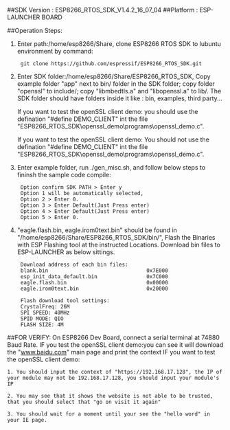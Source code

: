 ##SDK Version : ESP8266_RTOS_SDK_V1.4.2_16_07_04
##Platform : ESP-LAUNCHER BOARD

##Operation Steps:

1. Enter path:/home/esp8266/Share, clone ESP8266 RTOS SDK to lubuntu environment by command: 
       
		git clone https://github.com/espressif/ESP8266_RTOS_SDK.git 
	   
2. Enter SDK folder:/home/esp8266/Share/ESP8266_RTOS_SDK, Copy example folder "app" next to bin/ folder in the SDK folder; copy folder "openssl" to include/; copy "libmbedtls.a" and "libopenssl.a" to lib/. The SDK folder should have folders inside it like : bin, examples, third party... 

	If you want to test the openSSL client demo: you should use the defination "#define DEMO_CLIENT" int the file "ESP8266_RTOS_SDK\openssl_demo\programs\openssl_demo.c". 

	If you want to test the openSSL client demo: You should not use the defination "#define DEMO_CLIENT" int the file "ESP8266_RTOS_SDK\openssl_demo\programs\openssl_demo.c".
	   
3. Enter example folder, run ./gen_misc.sh, and follow below steps to fininsh the sample code compile:
	
		Option confirm SDK PATH > Enter y
		Option 1 will be automatically selected,
		Option 2 > Enter 0. 
		Option 3 > Enter Default(Just Press enter)
		Option 4 > Enter Default(Just Press enter)
		Option 5 > Enter 0.
	   
4. "eagle.flash.bin, eagle.irom0text.bin" should be found in "/home/esp8266/Share/ESP8266_RTOS_SDK/bin/", Flash the Binaries with ESP Flashing tool at the instructed Locations. Download bin files to ESP-LAUNCHER as below sittings.
		
		Download address of each bin files:
		blank.bin				           		 0x7E000
		esp_init_data_default.bin			  	 0x7C000
		eagle.flash.bin				   			 0x00000
		eagle.irom0text.bin			          	 0x20000
		
		Flash download tool settings:
		CrystalFreq: 26M
		SPI SPEED: 40MHz
		SPID MODE: QIO
		FLASH SIZE: 4M
			
##FOR VERIFY: 
On ESP8266 Dev Board, connect a serial terminal at 74880 Baud Rate. 
IF you test the openSSL client demo:you can see it will download the "www.baidu.com" main page and print the context
IF you want to test the openSSL client demo: 

	1. You should input the context of "https://192.168.17.128", the IP of your module may not be 192.168.17.128, you should input your module's IP
	
	2. You may see that it shows the website is not able to be trusted, that you should select that "go on visit it again"
	
	3. You should wait for a moment until your see the "hello word" in your IE page.
	 
	

